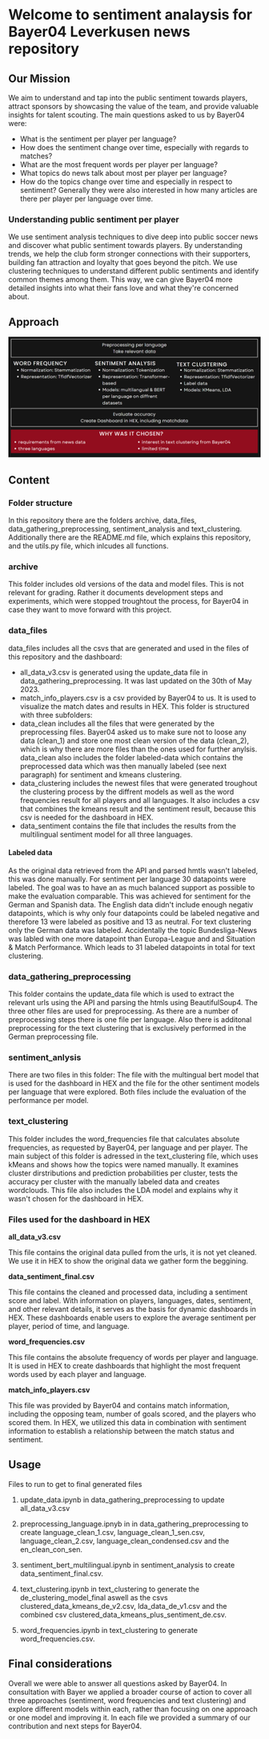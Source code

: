 # Welcome to sentiment analaysis for Bayer04 Leverkusen news repository

## Our Mission
We aim to understand and tap into the public sentiment towards players, attract sponsors by showcasing the value of the team, and provide valuable insights for talent scouting.
The main questions asked to us by Bayer04 were:
* What is the sentiment per player per language? 
* How does the sentiment change over time, especially with regards to matches?
* What are the most frequent words per player per language?
* What topics do news talk about most per player per language?
* How do the topics change over time and especially in respect to sentiment?
Generally they were also interested in how many articles are there per player per language over time.

### Understanding public sentiment per player
We use sentiment analysis techniques to dive deep into public soccer news and discover what public sentiment towards players. By understanding trends, we help the club form stronger connections with their supporters, building fan attraction and loyalty that goes beyond the pitch. 
We use clustering techniques to understand different public sentiments and identify common themes among them. This way, we can give Bayer04 more detailed insights into what their fans love and what they're concerned about. 

## Approach
![Local Image](wrap_up.png) 

## Content

### Folder structure
In this repository there are the folders archive, data_files, data_gathering_preprocessing, sentiment_analysis and text_clustering. 
Additionally there are the README.md file, which explains this repository, and the utils.py file, which inlcudes all functions. 

### archive
This folder includes old versions of the data and model files. This is not relevant for grading. Rather it documents development steps and experiments, which were stopped troughtout the process, for Bayer04 in case they want to move forward with this project.

### data_files
data_files includes all the csvs that are generated and used in the files of this repository and the dashboard:
* all_data_v3.csv is generated using the update_data file in data_gathering_preprocessing. It was last updated on the 30th of May 2023.
* match_info_players.csv is a csv provided by Bayer04 to us. It is used to visualize the match dates and results in HEX.
This folder is structured with three subfolders: 
* data_clean includes all the files that were generated by the preprocessing files. Bayer04 asked us to make sure not to loose any data (clean_1) and store one most clean version of the data (clean_2), which is why there are more files than the ones used for further anylsis. data_clean also includes the folder labeled-data which contains the preprocessed data which was then manually labeled (see next paragraph) for sentiment and kmeans clustering. 
* data_clustering includes the newest files that were generated troughout the clustering process by the diffrent models as well as the word frequencies result for all players and all languages. It also includes a csv that combines the kmeans result and the sentiment result, because this csv is needed for the dashboard in HEX.
* data_sentiment contains the file that includes the results from the multilingual sentiment model for all three languages.

#### Labeled data
As the original data retrieved from the API and parsed hmtls wasn't labeled, this was done manually. 
For sentiment per language 30 datapoints were labeled. The goal was to have an as much balanced support as possible to make the evaluation comparable. This was achieved for sentiment for the German and Spanish data. The English data didn't include enough negativ datapoints, which is why only four datapoints could be labeled negative and therefore 13 were labeled as positive and 13 as neutral. 
For text clustering only the German data was labeled. Accidentally the topic Bundesliga-News was labled with one more datapoint than Europa-League and and Situation & Match Performance. Which leads to 31 labeled datapoints in total for text clustering.

### data_gathering_preprocessing
This folder contains the update_data file which is used to extract the relevant urls using the API and parsing the htmls using BeautifulSoup4. 
The three other files are used for preprocessing. As there are a number of preprocessing steps there is one file per language. Also there is additonal preprocessing for the text clustering that is exclusively performed in the German preprocessing file.

### sentiment_anlysis
There are two files in this folder: The file with the multingual bert model that is used for the dashboard in HEX and the file for the other sentiment models per language that were explored. Both files include the evaluation of the performance per model. 

### text_clustering
This folder includes the word_frequencies file that calculates absolute frequencies, as requested by Bayer04, per language and per player. 
The main subject of this folder is adressed in the text_clustering file, which uses kMeans and shows how the topics were named manually. It examines cluster dirstributions and prediction probabilities per cluster, tests the accuracy per cluster with the manually labeled data and creates wordclouds. This file also includes the LDA model and explains why it wasn't chosen for the dashboard in HEX. 

### Files used for the dashboard in HEX

**all_data_v3.csv**

This file contains the original data pulled from the urls, it is not yet cleaned. We use it in HEX to show the original data we gather form the beggining.

**data_sentiment_final.csv**

This file contains the cleaned and processed data, including a sentiment score and label. With information on players, languages, dates, sentiment, and other relevant details, it serves as the basis for dynamic dashboards in HEX. These dashboards enable users to explore the average sentiment per player, period of time, and language.

**word_frequencies.csv**

This file contains the absolute frequency of words per player and language. It is used in HEX to create dashboards that highlight the most frequent words used by each player and language.

**match_info_players.csv**

This file was provided by Bayer04 and contains match information, including the opposing team, number of goals scored, and the players who scored them. In HEX, we utilized this data in combination with sentiment information to establish a relationship between the match status and sentiment.

## Usage

Files to run to get to final generated files

1. update_data.ipynb in data_gathering_preprocessing to update all_data_v3.csv

2. preprocessing_language.ipnyb in in data_gathering_preprocessing to create language_clean_1.csv, language_clean_1_sen.csv, language_clean_2.csv, language_clean_condensed.csv and the en_clean_con_sen.

3. sentiment_bert_multilingual.ipynb in sentiment_analysis to create data_sentiment_final.csv.

4. text_clustering.ipynb in text_clustering to generate the de_clustering_model_final aswell as the csvs clustered_data_kmeans_de_v2.csv, lda_data_de_v1.csv and the combined csv clustered_data_kmeans_plus_sentiment_de.csv.

5. word_frequencies.ipynb in text_clustering to generate word_frequencies.csv.



## Final considerations
Overall we were able to answer all questions asked by Bayer04. In consultation with Bayer we applied a broader course of action to cover all three approaches (sentiment, word frequencies and text clustering) and explore different models within each, rather than focusing on one approach or one model and improving it. In each file we provided a summary of our contribution and next steps for Bayer04.


